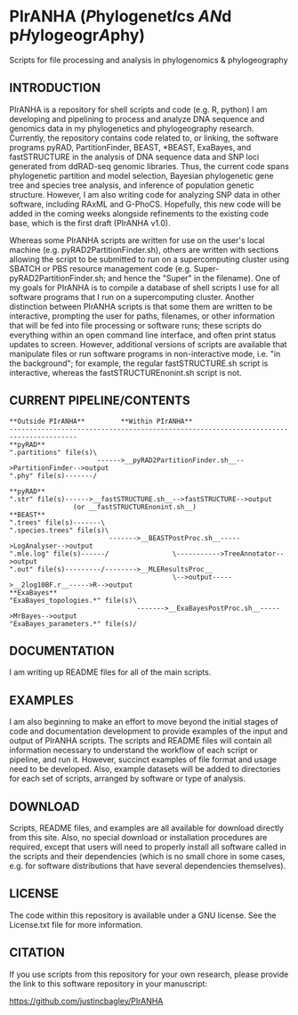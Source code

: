 #  PIrANHA (*P*hylogenet*I*cs *AN*d p*H*ylogeogr*A*phy)
Scripts for file processing and analysis in phylogenomics &amp; phylogeography

INTRODUCTION
-------

PIrANHA is a repository for shell scripts and code (e.g. R, python) I am developing and pipelining to process and analyze DNA sequence and genomics data in my phylogenetics and phylogeography research. Currently, the repository contains code related to, or linking, the software programs pyRAD, PartitionFinder, BEAST, *BEAST, ExaBayes, and fastSTRUCTURE in the analysis of DNA sequence data and SNP loci generated from ddRAD-seq genomic libraries. Thus, the current code spans phylogenetic partition and model selection, Bayesian phylogenetic gene tree and species tree analysis, and inference of population genetic structure. However, I am also writing code for analyzing SNP data in other software, including RAxML and G-PhoCS. Hopefully, this new code will be added in the coming weeks alongside refinements to the existing code base, which is the first draft (PIrANHA v1.0).

Whereas some PIrANHA scripts are written for use on the user's local machine (e.g. pyRAD2PartitionFinder.sh), others are written with sections allowing the script to be submitted to run on a supercomputing cluster using SBATCH or PBS resource management code (e.g. Super-pyRAD2PartitionFinder.sh; and hence the "Super" in the filename). One of my goals for PIrANHA is to compile a database of shell scripts I use for all software programs that I run on a supercomputing cluster. Another distinction between PIrANHA scripts is that some them are written to be interactive, prompting the user for paths, filenames, or other information that will be fed into file processing or software runs; these scripts do everything within an open command line interface, and often print status updates to screen. However, additional versions of scripts are available that manipulate files or run software programs in non-interactive mode, i.e. "in the background"; for example, the regular fastSTRUCTURE.sh script is interactive, whereas the fastSTRUCTUREnonint.sh script is not.

CURRENT PIPELINE/CONTENTS
-------

````
**Outside PIrANHA**         **Within PIrANHA**
---------------------------------------------------------------------------------------
**pyRAD**                   
".partitions" file(s)\
                      ------>__pyRAD2PartitionFinder.sh__-->PartitionFinder-->output 
".phy" file(s)-------/

**pyRAD**                   
".str" file(s)------>__fastSTRUCTURE.sh__-->fastSTRUCTURE-->output 
                (or __fastSTRUCTUREnonint.sh__)
**BEAST**             
".trees" file(s)-------\
".species.trees" file(s)\
                         ------->__BEASTPostProc.sh__----->LogAnalyser-->output
".mle.log" file(s)------/                \----------->TreeAnnotator-->output
".out" file(s)---------/-------->__MLEResultsProc__
                                         \-->output----->__2log10BF.r__----->R-->output
**ExaBayes**
"ExaBayes_topologies.*" file(s)\
                                ------->__ExaBayesPostProc.sh__----->MrBayes-->output
"ExaBayes_parameters.*" file(s)/
````

DOCUMENTATION
-------

I am writing up README files for all of the main scripts.

EXAMPLES
-------

I am also beginning to make an effort to move beyond the initial stages of code and documentation development to provide examples of the input and output of PIrANHA scripts. The scripts and README files will contain all information necessary to understand the workflow of each script or pipeline, and run it. However, succinct examples of file format and usage need to be developed. Also, example datasets will be added to directories for each set of scripts, arranged by software or type of analysis.

DOWNLOAD
-------

Scripts, README files, and examples are all available for download directly from this site. Also, no special download or installation procedures are required, except that users will need to properly install all software called in the scripts and their dependencies (which is no small chore in some cases, e.g. for software distributions that have several dependencies themselves). 

LICENSE
-------

The code within this repository is available under a GNU license. See the License.txt file for more information.

CITATION
-------

If you use scripts from this repository for your own research, please provide the link to this software repository in your manuscript:

  https://github.com/justincbagley/PIrANHA
